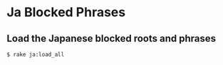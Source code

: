 # Ja Blocked Phrases


## Load the Japanese blocked roots and phrases
```term
$ rake ja:load_all
```